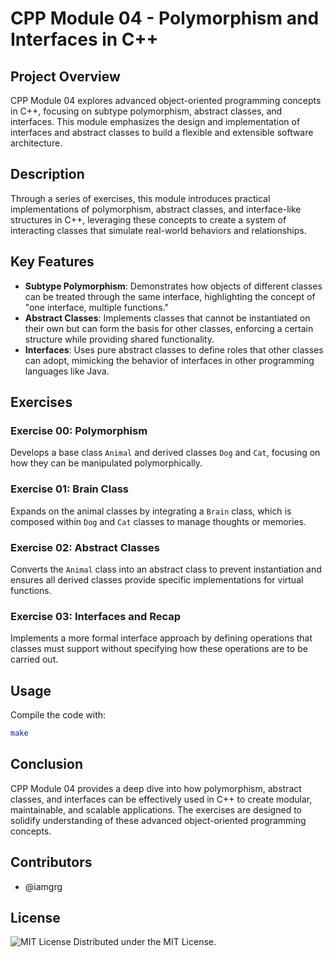 # CPP Module 04 - Polymorphism and Interfaces in C++

## Project Overview

CPP Module 04 explores advanced object-oriented programming concepts in C++, focusing on subtype polymorphism, abstract classes, and interfaces. This module emphasizes the design and implementation of interfaces and abstract classes to build a flexible and extensible software architecture.

## Description

Through a series of exercises, this module introduces practical implementations of polymorphism, abstract classes, and interface-like structures in C++, leveraging these concepts to create a system of interacting classes that simulate real-world behaviors and relationships.

## Key Features

- **Subtype Polymorphism**: Demonstrates how objects of different classes can be treated through the same interface, highlighting the concept of "one interface, multiple functions."
- **Abstract Classes**: Implements classes that cannot be instantiated on their own but can form the basis for other classes, enforcing a certain structure while providing shared functionality.
- **Interfaces**: Uses pure abstract classes to define roles that other classes can adopt, mimicking the behavior of interfaces in other programming languages like Java.

## Exercises

### Exercise 00: Polymorphism

Develops a base class `Animal` and derived classes `Dog` and `Cat`, focusing on how they can be manipulated polymorphically.

### Exercise 01: Brain Class

Expands on the animal classes by integrating a `Brain` class, which is composed within `Dog` and `Cat` classes to manage thoughts or memories.

### Exercise 02: Abstract Classes

Converts the `Animal` class into an abstract class to prevent instantiation and ensures all derived classes provide specific implementations for virtual functions.

### Exercise 03: Interfaces and Recap

Implements a more formal interface approach by defining operations that classes must support without specifying how these operations are to be carried out.

## Usage

Compile the code with:

```bash
make
```

## Conclusion

CPP Module 04 provides a deep dive into how polymorphism, abstract classes, and interfaces can be effectively used in C++ to create modular, maintainable, and scalable applications. The exercises are designed to solidify understanding of these advanced object-oriented programming concepts.

## Contributors

- @iamgrg

## License

![MIT License](https://img.shields.io/badge/license-MIT-green)
Distributed under the MIT License.
